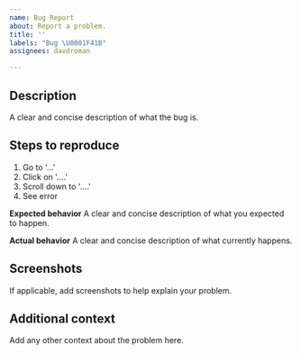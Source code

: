```yaml
---
name: Bug Report
about: Report a problem.
title: ''
labels: "Bug \U0001F41B"
assignees: davdroman

---
```


## Description

A clear and concise description of what the bug is.

## Steps to reproduce

1. Go to '...'
2. Click on '....'
3. Scroll down to '....'
4. See error

**Expected behavior**
A clear and concise description of what you expected to happen.

**Actual behavior**
A clear and concise description of what currently happens.

## Screenshots

If applicable, add screenshots to help explain your problem.

## Additional context

Add any other context about the problem here.
